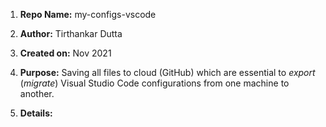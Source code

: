 1. **Repo Name:** my-configs-vscode

2. **Author:** Tirthankar Dutta

3. **Created on:** Nov 2021

4. **Purpose:** Saving all files to cloud (GitHub) which are essential to *export* (*migrate*) Visual Studio Code configurations from one machine to another. 

5. **Details:**
